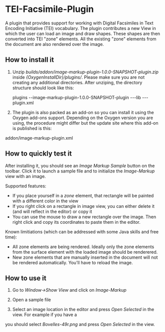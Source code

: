 TEI-Facsimile-Plugin
====================

A plugin that provides support for working with  Digital Facsimiles in Text Encoding Initiative (TEI) vocabulary.   The plugin contributes a new View in which the user can load an image and draw shapes. These shapes are then  converted into TEI "zone" elements. All the existing "zone" elements from the document are also rendered over the image.

How to install it
--------------------
1. Unzip  *builds/addon/image-markup-plugin-1.0.0-SNAPSHOT-plugin.zip* inside *{OxygenInstallDir}/plugins/*. Please make sure you are not creating any additional directories. After unziping, the directory structure should look like this:

    plugins
    --image-markup-plugin-1.0.0-SNAPSHOT-plugin
    ---lib
    ---plugin.xml 


2. The plugin is also packed as an add-on so you can install it using the Oxygen add-ons support. Depending on the Oxygen version you are using, the procedure might differ but the update site where this add-on is published is this: 

addon/image-markup-plugin.xml


How to quickly test it
--------------------
After installing it, you should see an *Image Markup Sample* button  on the toolbar. Click it to launch a sample file and to initialize the *Image-Markup* view with an image.

Supported features:

- If you place yourself in a *zone* element, that rectangle will be painted with a different color in the view
- If you right click on a rectangle in image view, you can either delete it (and will reflect in the editor) or copy it
- You can use the mouse to draw a new rectangle over the image. Then right click and copy its coordinates to paste them in the editor.

Known limitiations (which can be addressed with some Java skills and free time):

- All zone elements are being rendered. Ideally only the zone elements from the surface element with the loaded image should be renderered.
- New zone elements that are manually inserted in the document will not be rendered automatically. You'll have to reload the image.


How to use it 
--------------------
1. Go to *Window->Show View* and click on *Image-Markup*
2. Open a sample file
3. Select an image location in the editor and press *Open Selected* in the view. For example if you have a 

	<graphic url="Bovelles-49r.png"/>
	
you should select *Bovelles-49r.png* and press *Open Selected* in the view.